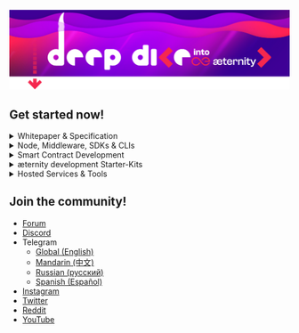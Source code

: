 <p>
  <img src='https://raw.githubusercontent.com/aeternity/.github/master/profile/header.png'>
</p>

## Get started now!

<details>
  <summary>Whitepaper & Specification</summary> 

- <a href='https://github.com/keypair/white-paper/blob/master/aeternity-whitepaper.pdf' target='_blank'>whitepaper</a> - Whitepaper draft from 2020 where most parts still valid and up to date
- <a href='https://github.com/aeternity/protocol' target='_blank'>protocol</a> - Specification of the æternity blockchain protocol
</details>

<details>
  <summary>Node, Middleware, SDKs & CLIs</summary> 

### Node
- <a href='https://github.com/aeternity/aeternity' target='_blank'>aeternity</a> - Core implementation written in Erlang

### Middleware
- <a href='https://github.com/aeternity/ae_mdw' target='_blank'>ae_mdw</a> - Middleware written in Elixir

### SDKs
Compatible with latest æternity version:

- <a href='https://github.com/aeternity/aepp-sdk-js' target='_blank'>aepp-sdk-js</a> - JavaScript/TypeScript SDK (recommended)
- <a href='https://github.com/kryptokrauts/aepp-sdk-java' target='_blank'>aepp-sdk-java</a> - Java SDK

There are outdated SDKs available which are in most cases not compatible to the latest release. If you have an urgent need for one of the following SDKs or any other programming language let us know!

- <a href='https://github.com/aeternity/aepp-sdk-python' target='_blank'>aepp-sdk-python</a> - Python SDK
- <a href='https://github.com/aeternity/aepp-sdk-go' target='_blank'>aepp-sdk-go</a> - Go SDK
- <a href='https://github.com/aeternity/aepp-sdk-elixir' target='_blank'>aepp-sdk-elixir</a> - Elixir SDK

### CLIs
- <a href='https://github.com/aeternity/aepp-cli-js' target='_blank'>aepp-cli-js</a> - CLI for the æternity blockchain
- <a href='https://github.com/aeternity/aesophia_cli' target='_blank'>aesophia_cli</a> - CLI for the Sophia compiler

</details>

<details>
  <summary>Smart Contract Development</summary> 

### Sophia Compiler
- <a href='https://github.com/aeternity/aesophia' target='_blank'>aesophia</a> - Sophia compiler
- <a href='https://github.com/aeternity/aesophia_http' target='_blank'>aesophia_http</a> - HTTP interface to the Sophia compiler

### REPL
- <a href='https://github.com/aeternity/aerepl' target='_blank'>aerepl</a> - A sophisticated Read-Eval-Print Loop for Sophia

### Frameworks
- <a href='https://github.com/aeternity/aeproject' target='_blank'>aeproject</a> - Testing framework for Sophia Smart Contract development

### Syntax Highlighting
- <a href='https://github.com/mradkov/vscode-sophia' target='_blank'>vscode-sophia</a> - VSCode extension
- <a href='https://github.com/yinkaenoch/sophia-vim-syntax' target='_blank'>sophia-vim-syntax</a> - VIM configuration
- <a href='https://forum.aeternity.com/t/sophia-emacs-mode/4233/6' target='_blank'>sophia-emacs-mode</a> - Emacs Mode
- <a href='https://github.com/aeternity/sublime-sophia' target='_blank'>sublime-sophia</a> - Sublime Text package

### Token Standards

#### Fungible Tokens
- <a href='https://github.com/aeternity/AEXs/blob/master/AEXS/aex-9.md' target='_blank'>AEX-9</a> - Fungible Token Standard inspired by ERC-20

#### Non Fungible Tokens
- <a href='https://github.com/aeternity/AEXs/blob/master/AEXS/aex-141.md' target='_blank'>AEX-141</a> - NFT-Standard inspired by ERC-721

### Example implementations
#### DeFi
- <a href='https://github.com/aeternity/aeternity-fungible-token' target='_blank'>aeternity-fungible-token</a> - Reference implementation of the AEX-9 standard
- <a href='https://github.com/mradkov/aeternity-token-sale-example' target='_blank'>aeternity-token-sale-example</a> - Simple token sale example
- <a href='https://github.com/aeternity/dex-contracts-v2' target='_blank'>dex-contracts-v2</a> - Automated Market Maker (AMM) implementation that powers the <a href='https://dex.superhero.com' target='_blank'>Superhero DEX</a>
- <a href='https://github.com/aeternity/tipping-contract' target='_blank'>tipping-contract</a> - Tipping contracts that handle tips in <a href='https://superhero.com' target='_blank'>Superhero Social</a>
- <a href='https://github.com/aeternity/tipping-oracle-service' target='_blank'>tipping-oracle-service</a> - Tipping oracle including contracts that handle claims of tips in <a href='https://superhero.com' target='_blank'>Superhero Social</a>
- <a href='https://github.com/jelly-swap/jelly-ae-htlc' target='_blank'>jelly-ae-htlc</a> - Hashed TimeLock Contract (HTLC) used in [JellySwap](https://jelly.market)

#### NFTs
- <a href='https://github.com/aeternity/aex141-nft-collection-example' target='_blank'>aex141-nft-collection-example</a> - Example NFT collection using the AEX-141 standard
- <a href='https://github.com/aeternity/aex141-examples' target='_blank'>aex141-examples</a> - Further example implementations of the AEX-141 standard

#### State Channel Demo (Game)
- <a href='https://github.com/aeternity/state-channel-demo' target='_blank'>state-channel-demo</a> - Aeterity turing-complete State Channel Demo game that includes a ***Rock, Paper, Scissors*** game contract. Boilerplate for developers to create own State-Channel applications. 

#### MultiSig
- <a href='https://github.com/aeternity/ga-multisig-contract' target='_blank'>ga-multisig-contract</a> - Smart Contract that can be used to convert a regular, plain-old account (POA) into a MultiSig account using the Generalized Account feature of æternity

#### Others
- <a href='https://github.com/aeternity/aepp-sophia-examples' target='_blank'>aepp-sophia-examples</a> - Several examples that showcase different features and the usage of AEproject

</details>

<details>
  <summary>æternity development Starter-Kits</summary>

### Wallets
- <a href='https://github.com/aeternity/superhero-wallet' target='_blank'>superhero-wallet</a> - The most advanced æternity wallet implementation which is available on desktop as browser extension for Chrome & Firefox as well as on mobile for Android & iOS.

### Boilerplates
- <a href='https://github.com/YinkaEnoch/aepp-boilerplate-angular' target='_blank'>aepp-boilerplate-angular</a> - Angular æpp boilerplate showcasing the usage of SDK to connect to Superhero Wallet
- <a href='https://github.com/emmanuelJet/aepp-boilerplate-react' target='_blank'>aepp-boilerplate-react</a> - React æpp boilerplate showcasing the usage of SDK to connect to Superhero Wallet
- <a href='https://github.com/aeternity/aepp-boilerplate-vue' target='_blank'>aepp-boilerplate-vue</a> - Vue æpp boilerplate showcasing the usage of SDK to connect to Superhero Wallet
- State-Channel demo (game) (see above)

</details>

<details>
  <summary>Hosted Services & Tools</summary> 

### Node
- <a href='https://mainnet.aeternity.io/v3/status' target='_blank'>Mainnet</a> - Access to the `status` endpoint
- <a href='https://testnet.aeternity.io/v3/status' target='_blank'>Testnet</a> - Access to the `status` endpoint
- <a href='https://api-docs.aeternity.io' target='_blank'>Swagger-UI</a> - Explore and interact with the Node API

### Middleware
- <a href='https://mainnet.aeternity.io/mdw/v2/status' target='_blank'>Mainnet</a> - Access to the `status` endpoint
- <a href='https://testnet.aeternity.io/mdw/v2/status' target='_blank'>Testnet</a> - Access to the `status` endpoint

### Explorer
- <a href='https://explorer.aeternity.io' target='_blank'>Mainnet</a> - Explore the history of æternity mainnet
- <a href='https://explorer.testnet.aeternity.io' target='_blank'>Testnet</a> - Explore the history of æternity testnet

### Other Services

#### Faucet
- <a href='https://faucet.aeternity.io' target='_blank'>Testnet Faucet</a> - Fund your wallet with some Æ coins and get started

#### Smart Contract Development
- <a href='https://compiler.aepps.com/version' target='_blank'>Sophia HTTP Compiler</a> - Access the `version` endpoint
- <a href='https://repl.aeternity.io' target='_blank'>REPL</a> - REPL with a basic UI
- <a href='https://contracts.aepps.com' target='_blank'>Contract Editor</a> - Lightweight editor for quick prototyping
- <a href='https://studio.aepps.com/' target='_blank'>AEstudio</a> - IDE for quick prototyping with Wallet connection
</details>

## Join the community!
- <a href='https://forum.aeternity.com' target='_blank'>Forum</a>
- <a href='https://discord.gg/55f8F2jZq4' target='_blank'>Discord</a>
- Telegram
    - <a href='https://t.me/aeternity' target='_blank'>Global (English)</a>
    - <a href='https://t.me/AEChinaCommunity' target='_blank'>Mandarin (中文)</a>
    - <a href='https://t.me/aeternityRU' target='_blank'>Russian (русский)</a>
    - <a href='https://t.me/aeternityEsp' target='_blank'>Spanish (Español)</a>
- <a href='https://www.instagram.com/aeternity.blockchain/' target='_blank'>Instagram</a>
- <a href='https://twitter.com/aeternity' target='_blank'>Twitter</a>
- <a href='https://www.reddit.com/r/Aeternity/' target='_blank'>Reddit</a>
- <a href='https://www.youtube.com/channel/UCEsM0b7QPazeMR80DxNkzCA' target='_blank'>YouTube</a>
